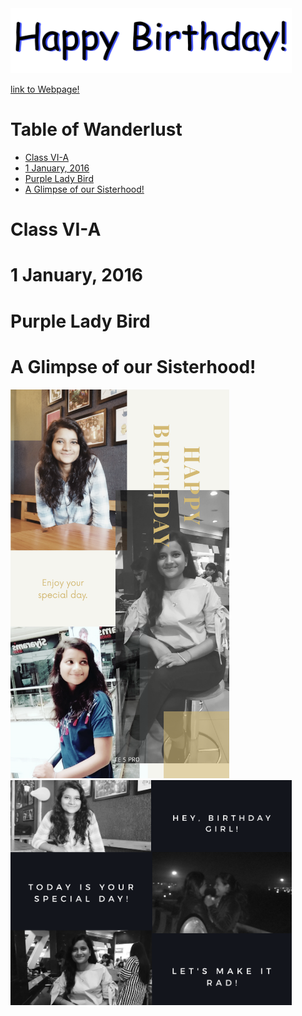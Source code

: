 <img src="dbday.gif" width="450" />

[link to Webpage!](https://limbo-09.github.io/birthday/)

# Table of Wanderlust 
* [Class VI-A](#class-vi-a)
* [1 January, 2016](#1-january-2016)
* [Purple Lady Bird](#purple-lady-bird)
* [A Glimpse of our Sisterhood!](#a-glimpse-of-our-sisterhood)

# Class VI-A

# 1 January, 2016

# Purple Lady Bird 

# A Glimpse of our Sisterhood!

<img src="pic-01.png" width="350" /> <img src="pic-02.png" width="450" />

